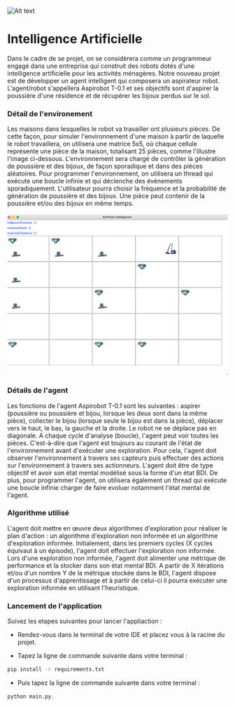 ![Alt text](https://cdn.pixabay.com/photo/2018/09/18/11/19/artificial-intelligence-3685928_960_720.png)

# Intelligence Artificielle

Dans le cadre de se projet, on se considèrera comme un programmeur engagé dans une entreprise qui construit des robots dotés d'une intelligence artificielle pour les activités ménagères. Notre nouveau projet est de développer un agent intelligent qui composera un aspirateur robot. L'agent/robot s'appellera Aspirobot T-0.1 et ses objectifs sont d'aspirer la poussière d'une résidence et de récupérer les bijoux perdus sur le sol.

### Détail de l'environement

Les maisons dans lesquelles le robot va travailler ont plusieurs pièces. De cette façon, pour simuler l'environnement d'une maison à partir de laquelle le robot travaillera, on utilisera une matrice 5x5, où chaque cellule représente une pièce de la maison, totalisant 25 pièces, comme l'illustre l'image ci-dessous. L'environnement sera chargé de contrôler la génération de poussière et des bijoux, de façon sporadique et dans des pièces aléatoires. Pour programmer l'environnement, on utilisera un thread qui exécute une boucle infinie et qui déclenche des événements sporadiquement. L'utilisateur pourra choisir la fréquence et la probabilité de génération de poussière et des bijoux. Une pièce peut contenir de la poussière et/ou des bijoux en même temps.
<br />
<br />
![Alt text](capture.png)

### Détails de l'agent

Les fonctions de l'agent Aspirobot T-0.1 sont les suivantes : aspirer (poussière ou poussière et bijou, lorsque les deux sont dans la même pièce), collecter le bijou (lorsque seule le bijou est dans la pièce), déplacer vers le haut, le bas, la gauche et la droite. Le robot ne se déplace pas en diagonale. A chaque cycle d'analyse (boucle), l'agent peut voir toutes les pièces. C'est-à-dire que l'agent est toujours au courant de l'état de l'environnement avant d'exécuter une exploration. Pour cela, l'agent doit observer l'environnement à travers ses capteurs puis effectuer des actions sur l'environnement à travers ses actionneurs. L'agent doit être de type objectif et avoir son état mental modélisé sous la forme d'un état BDI. De plus, pour programmer l'agent, on utilisera également un thread qui exécute une boucle infinie charger de faire evoluer notamment l'état mental de l'agent.

### Algorithme utilisé

L'agent doit mettre en œuvre deux algorithmes d'exploration pour réaliser le plan d'action : un algorithme d'exploration non informée et un algorithme d'exploration informée. Initialement, dans les premiers cycles (X cycles équivaut à un épisode), l'agent doit effectuer l'exploration non informée. Lors d'une exploration non informée, l'agent doit alimenter une métrique de performance et la stocker dans son état mental BDI. A partir de X itérations et/ou d'un nombre Y de la métrique stockée dans le BDI, l'agent dispose d'un processus d'apprentissage et à partir de celui-ci il pourra exécuter une exploration informée en utilisant l'heuristique. 

### Lancement de l'application

Suivez les etapes suivantes pour lancer l'appliaction : 

- Rendez-vous dans le terminal de votre IDE et placez vous à la racine du projet. 
  
- Tapez la ligne de commande suivante dans votre terminal : 
 ```sh
pip install -r requirements.txt
``` 
- Puis tapez la ligne de commande suivante dans votre terminal : 
 ```sh
python main.py. 
```  
